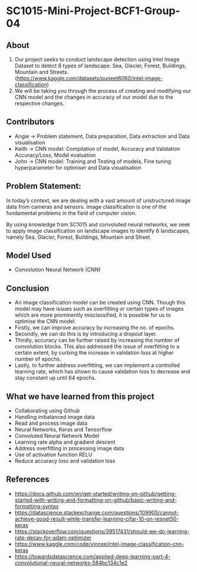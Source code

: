 # SC1015-Mini-Project-BCF1-Group-04

## About 
1. Our project seeks to conduct landscape detection using Intel Image Dataset to detect 6 types of landscape: Sea, Glacier, Forest, Buildings, Mountain and Streets. (https://www.kaggle.com/datasets/puneet6060/intel-image-classification)
2. We will be taking you through the process of creating and modifying our CNN model and the changes in accuracy of our model due to the respective changes.

## Contributors 
- Angie -> Problem statement, Data preparation, Data extraction and Data visualisation
- Keith -> CNN model: Compilation of model, Accuracy and Validation Accuracy/Loss, Model evaluation
- John -> CNN model: Training and Testing of models, Fine tuning hyperparameter for optimiser and Data visualisation 

## Problem Statement: 
In today’s context, we are dealing with a vast amount of unstructured image data from cameras and sensors. Image classification is one of the fundamental problems in the field of computer vision.

By using knowledge from SC1015 and convoluted neural networks, we seek to apply image classification on landscape images to identify 6 landscapes, namely Sea, Glacier, Forest, Buildings, Mountain and Street.

## Model Used 
- Convolution Neural Network (CNN)

## Conclusion
- An image classification model can be created using CNN. Though this model may have issues such as overfitting or certain types of images which are more prominently misclassified, it is possible for us to optimise the CNN model.
- Firstly, we can improve accuracy by increasing the no. of epochs. 
- Secondly, we can do this is by introducing a dropout layer. 
- Thirdly, accuracy can be further raised by  increasing the number of convolution blocks. This also addressed the issue of overfitting to a certain extent, by curbing the increase in validation loss at higher number of epochs. 
- Lastly, to further address overfitting, we can implement a controlled learning rate, which has shown to cause validation loss to decrease and stay constant up until 64 epochs. 

## What we have learned from this project
- Collaborating using Github
- Handling imbalanced image data 
- Read and process image data
- Neural Networks, Keras and Tensorflow
- Convoluted Neural Network Model
- Learning rate alpha and gradient descent
- Address overfitting in processing image data
- Use of activation function RELU
- Reduce accuracy loss and validation loss


## References
- https://docs.github.com/en/get-started/writing-on-github/getting-started-with-writing-and-formatting-on-github/basic-writing-and-formatting-syntax
- https://datascience.stackexchange.com/questions/109905/cannot-achieve-good-result-while-transfer-learning-cifar-10-on-resnet50-keras
- https://stackoverflow.com/questions/39517431/should-we-do-learning-rate-decay-for-adam-optimizer
- https://www.kaggle.com/code/vincee/intel-image-classification-cnn-keras
- https://towardsdatascience.com/applied-deep-learning-part-4-convolutional-neural-networks-584bc134c1e2

